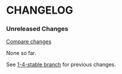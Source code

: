 # CHANGELOG

### Unreleased Changes

[Compare changes](https://github.com/codevise/pageflow-new-pages-box/compare/1-4-stable...master)

None so far.

See
[1-4-stable branch](https://github.com/codevise/pageflow-new-pages-box/blob/1-4-stable/CHANGELOG.md)
for previous changes.
